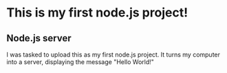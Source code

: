 # This is my first node.js project!

## Node.js server
I was tasked to upload this as my first node.js project. It turns my computer into a server, displaying the message "Hello World!"
